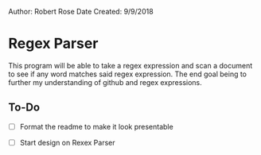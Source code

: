 Author: Robert Rose
Date Created: 9/9/2018

# Regex Parser

This program will be able to take a regex expression and scan a document to see if any word matches said 
regex expression. The end goal being to further my understanding of github and regex expressions.

## To-Do

- [ ] Format the readme to make it look presentable

- [ ] Start design on Rexex Parser
